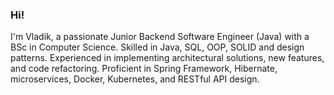 ### Hi! 
I'm Vladik, a passionate Junior Backend Software Engineer (Java) with a BSc in Computer Science. Skilled in Java, SQL, OOP, SOLID and design patterns. 
Experienced in implementing architectural solutions, new features, and code refactoring. 
Proficient in Spring Framework, Hibernate, microservices, Docker, Kubernetes, and RESTful API design.


<!--
**Vladik-gif/Vladik-gif** is a ✨ _special_ ✨ repository because its `README.md` (this file) appears on your GitHub profile.

Here are some ideas to get you started:

🔭v  c dvqweqweqeq I’m currently working on ...
- 🌱 I’m currently learning ...
- 👯 I’m looking to collaborate on ...
- 🤔 I’m looking for help with ...
- 💬 Ask me about ...
- 📫 How to reach me: ...
- 😄 Pronouns: ...
- ⚡ Fun fact: ...
-->

